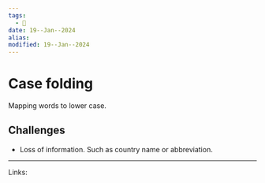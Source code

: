 ```yaml
---
tags:
  - 🌱
date: 19--Jan--2024
alias: 
modified: 19--Jan--2024
---
```

# Case folding
Mapping words to lower case.
## Challenges
- Loss of information. Such as country name or abbreviation.

---
Links:
